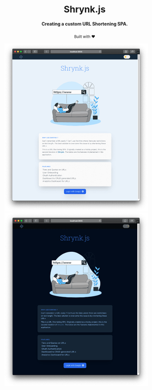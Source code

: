 <h1 align="center">
  Shrynk.js
</h1>

<h4 align="center">Creating a custom URL Shortening SPA.</h4>

<div align="center">
  <sub>Built with ❤︎ </sub>
</div>

<p>
  <img src="media/home_ui_light.png" width=450/>
  <img src="media/home_ui_dark.png" width=450/> 
</p>
